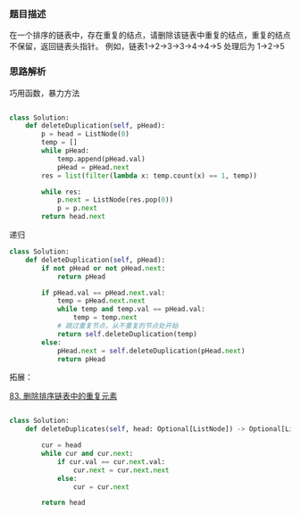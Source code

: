 ### 题目描述

在一个排序的链表中，存在重复的结点，请删除该链表中重复的结点，重复的结点不保留，返回链表头指针。 例如，链表1->2->3->3->4->4->5 处理后为 1->2->5

### 思路解析

巧用函数，暴力方法

```python

class Solution:
    def deleteDuplication(self, pHead):
        p = head = ListNode(0)
        temp = []
        while pHead:
            temp.append(pHead.val)
            pHead = pHead.next
        res = list(filter(lambda x: temp.count(x) == 1, temp))

        while res:
            p.next = ListNode(res.pop(0))
            p = p.next
        return head.next

```

递归
```python
class Solution:
    def deleteDuplication(self, pHead):
        if not pHead or not pHead.next:
            return pHead

        if pHead.val == pHead.next.val:
            temp = pHead.next.next
            while temp and temp.val == pHead.val:
                temp = temp.next
            # 跳过重复节点，从不重复的节点处开始
            return self.deleteDuplication(temp)
        else:
            pHead.next = self.deleteDuplication(pHead.next)
            return pHead
```

拓展：

[83. 删除排序链表中的重复元素](https://leetcode.cn/problems/remove-duplicates-from-sorted-list/)


```python 

class Solution:
    def deleteDuplicates(self, head: Optional[ListNode]) -> Optional[ListNode]:

        cur = head
        while cur and cur.next:
            if cur.val == cur.next.val:
                cur.next = cur.next.next
            else:
                cur = cur.next

        return head

```
